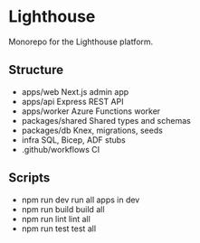 # Lighthouse

Monorepo for the Lighthouse platform.

## Structure
- apps/web  Next.js admin app
- apps/api  Express REST API
- apps/worker  Azure Functions worker
- packages/shared  Shared types and schemas
- packages/db  Knex, migrations, seeds
- infra  SQL, Bicep, ADF stubs
- .github/workflows  CI

## Scripts
- npm run dev  run all apps in dev
- npm run build  build all
- npm run lint  lint all
- npm run test  test all
